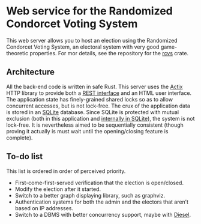 # Web service for the Randomized Condorcet Voting System
This web server allows you to host an election using the Randomized Condorcet Voting System, an electoral system with very good game-theoretic properties. For mor details, see the repository for the [rcvs](https://github.com/Pierre-Colin/rcvs) crate.

## Architecture
All the back-end code is written in safe Rust. This server uses the [Actix](https://actix.rs/) HTTP library to provide both a [REST interface](https://en.wikipedia.org/wiki/Representational_state_transfer) and an HTML user interface. The application state has finely-grained shared locks so as to allow concurrent accesses, but is not lock-free. The crux of the application data is stored in an [SQLite](https://www.sqlite.org/index.html) database. Since SQLite is protected with mutual exclusion (both in this application and [internally in SQLite](https://www.sqlite.org/faq.html#q6)), the system is not lock-free. It is nevertheless aimed to be sequentially consistent (though proving it actually is must wait until the opening/closing feature is complete).

## To-do list
This list is ordered in order of perceived priority.
* First-come-first-served verification that the election is open/closed.
* Modify the election after it started.
* Switch to a better graph displaying library, such as graphviz.
* Authentication systems for both the admin and the electors that aren’t based on IP addresses.
* Switch to a DBMS with better concurrency support, maybe with [Diesel](http://diesel.rs/).

